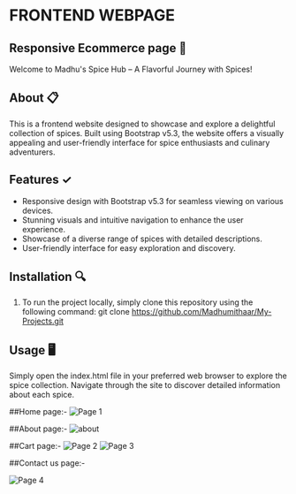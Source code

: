 # FRONTEND WEBPAGE 
## Responsive Ecommerce page 🛒

Welcome to Madhu's Spice Hub – A Flavorful Journey with Spices!

## About 📋
This is a frontend website designed to showcase and explore a delightful collection of spices. Built using Bootstrap v5.3, the website offers a visually appealing and user-friendly interface for spice enthusiasts and culinary adventurers.

## Features ✓
- Responsive design with Bootstrap v5.3 for seamless viewing on various devices.
- Stunning visuals and intuitive navigation to enhance the user experience.
- Showcase of a diverse range of spices with detailed descriptions.
- User-friendly interface for easy exploration and discovery.

## Installation 🔍
1. To run the project locally, simply clone this repository using the following command:
   git clone https://github.com/Madhumithaar/My-Projects.git

## Usage 🖥️
Simply open the index.html file in your preferred web browser to explore the spice collection. Navigate through the site to discover detailed information about each spice.

##Home page:-
![Page 1](https://github.com/Madhumithaar/Frontend-webpage/assets/155747753/16c11a3f-4df5-41ae-a25d-9f73f5e6f307)

##About page:-
![about](https://github.com/Madhumithaar/Frontend-webpage/assets/155747753/a43cd079-4632-40a7-ad5d-be55b757cec4)

##Cart page:-
![Page 2](https://github.com/Madhumithaar/Frontend-webpage/assets/155747753/b7400fcf-574d-48d2-8694-7d3feb2fda1b)
![Page 3](https://github.com/Madhumithaar/Frontend-webpage/assets/155747753/2ba45268-eb3d-4219-bf03-6c1e7fadfc2b)

##Contact us page:-


![Page 4](https://github.com/Madhumithaar/Frontend-webpage/assets/155747753/567e3d9a-d3f2-4492-9120-f7cba6275302)

